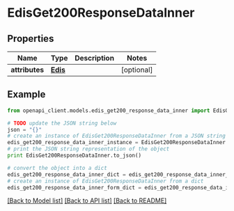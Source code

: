 # EdisGet200ResponseDataInner


## Properties
Name | Type | Description | Notes
------------ | ------------- | ------------- | -------------
**attributes** | [**Edis**](Edis.md) |  | [optional] 

## Example

```python
from openapi_client.models.edis_get200_response_data_inner import EdisGet200ResponseDataInner

# TODO update the JSON string below
json = "{}"
# create an instance of EdisGet200ResponseDataInner from a JSON string
edis_get200_response_data_inner_instance = EdisGet200ResponseDataInner.from_json(json)
# print the JSON string representation of the object
print EdisGet200ResponseDataInner.to_json()

# convert the object into a dict
edis_get200_response_data_inner_dict = edis_get200_response_data_inner_instance.to_dict()
# create an instance of EdisGet200ResponseDataInner from a dict
edis_get200_response_data_inner_form_dict = edis_get200_response_data_inner.from_dict(edis_get200_response_data_inner_dict)
```
[[Back to Model list]](../README.md#documentation-for-models) [[Back to API list]](../README.md#documentation-for-api-endpoints) [[Back to README]](../README.md)


